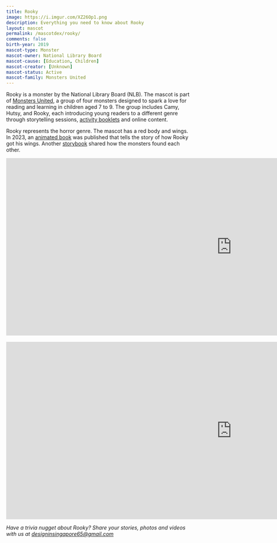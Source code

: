 ```yaml
---
title: Rooky
image: https://i.imgur.com/XZ26Op1.png
description: Everything you need to know about Rooky
layout: mascot
permalink: /mascotdex/rooky/
comments: false
birth-year: 2019
mascot-type: Monster
mascot-owner: National Library Board
mascot-cause: [Education, Children]
mascot-creator: [Unknown]
mascot-status: Active
mascot-family: Monsters United
---
```


Rooky is a monster by the National Library Board (NLB). The mascot is part of <a href="https://www.nlb.gov.sg/main/site/discovereads/children/highlights/Copy-of-Monsters-United" target="_blank">Monsters United</a>, a group of four monsters designed to spark a love for reading and learning in children aged 7 to 9. The group includes Camy, Hutsy, and Rooky, each introducing young readers to  a different genre through storytelling sessions, <a href="https://www.nlb.gov.sg/main/site/-/media/NLBMedia/Documents/DiscoveReads/Children/Highlights/Monsters-United/Monsters-United-Adventure-Booklets/NLB_Rooky-Puzzle-Notebook.PDF" target="_blank">activity booklets</a> and online content. 

Rooky represents the horror genre. The mascot has a red body and wings. In 2023, an <a href="https://www.library.gov.sg/staticassets/monsters_gif_books/rooky/index.html" target="_blank">animated book</a> was published that tells the story of how Rooky got his wings. Another <a href="https://www.library.gov.sg/staticassets/monsters_gif_books/monstersfinalbook/index.html" target="_blank">storybook</a> shared how the monsters found each other.

<div class="video-responsive">
<iframe width="1217" height="480" src="https://www.youtube.com/embed/JPEUMPsFmrA" title="Meet Monsters United!" frameborder="0" allow="accelerometer; autoplay; clipboard-write; encrypted-media; gyroscope; picture-in-picture; web-share" referrerpolicy="strict-origin-when-cross-origin" allowfullscreen></iframe>
</div>

<br>

<div class="video-responsive">
<iframe width="1217" height="480" src="https://www.youtube.com/embed/p2GxIsA5_HA" title="Keeping Quiet | Library Etiquette for Children feat. Monsters United" frameborder="0" allow="accelerometer; autoplay; clipboard-write; encrypted-media; gyroscope; picture-in-picture; web-share" referrerpolicy="strict-origin-when-cross-origin" allowfullscreen></iframe>
</div>

<i>Have a trivia nugget about Rooky? Share your stories, photos and videos with us at designinsingapore65@gmail.com</i>
